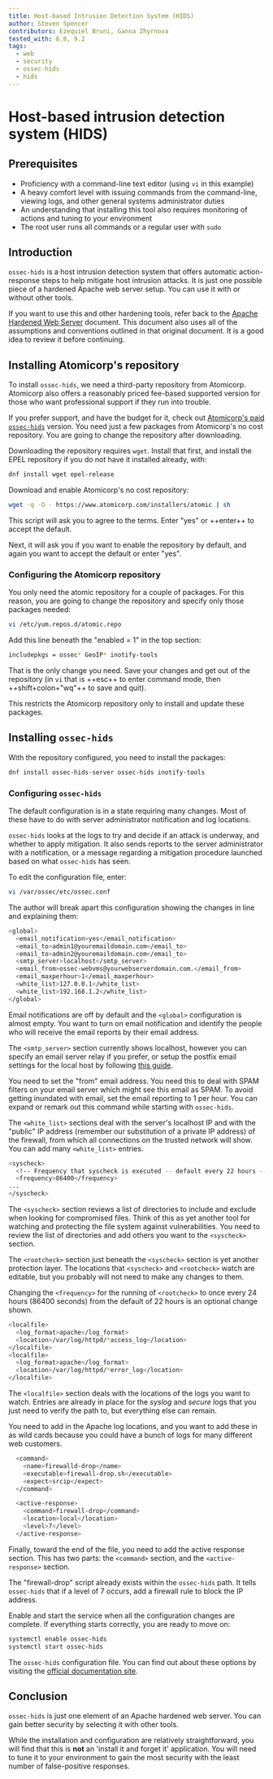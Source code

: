 ```yaml
---
title: Host-based Intrusion Detection System (HIDS)
author: Steven Spencer
contributors: Ezequiel Bruni, Ganna Zhyrnova
tested_with: 8.8, 9.2
tags:
  - web
  - security
  - ossec-hids
  - hids
---
```


# Host-based intrusion detection system (HIDS)

## Prerequisites

* Proficiency with a command-line text editor (using `vi` in this example)
* A heavy comfort level with issuing commands from the command-line, viewing logs, and other general systems administrator duties
* An understanding that installing this tool also requires monitoring of actions and tuning to your environment
* The root user runs all commands or a regular user with `sudo`

## Introduction

`ossec-hids` is a host intrusion detection system that offers automatic action-response steps to help mitigate host intrusion attacks. It is just one possible piece of a hardened Apache web server setup. You can use it with or without other tools.

If you want to use this and other hardening tools, refer back to the [Apache Hardened Web Server](index.md) document. This document also uses all of the assumptions and conventions outlined in that original document. It is a good idea to review it before continuing.

## Installing Atomicorp's repository

To install `ossec-hids`, we need a third-party repository from Atomicorp. Atomicorp also offers a reasonably priced fee-based supported version for those who want professional support if they run into trouble.

If you prefer support, and have the budget for it, check out [Atomicorp's paid `ossec-hids`](https://atomicorp.com/atomic-enterprise-ossec/) version. You need just a few packages from Atomicorp's no cost repository. You are going to change the repository after downloading.

Downloading the repository requires `wget`. Install that first, and install the EPEL repository if you do not have it installed already, with:

```bash
dnf install wget epel-release
```

Download and enable Atomicorp's no cost repository:

```bash
wget -q -O - https://www.atomicorp.com/installers/atomic | sh
```

This script will ask you to agree to the terms. Enter "yes" or ++enter++ to accept the default.

Next, it will ask you if you want to enable the repository by default, and again you want to accept the default or enter "yes".

### Configuring the Atomicorp repository

You only need the atomic repository for a couple of packages. For this reason, you are going to change the repository and specify only those packages needed:

```bash
vi /etc/yum.repos.d/atomic.repo
```

Add this line beneath the "enabled = 1" in the top section:

```bash
includepkgs = ossec* GeoIP* inotify-tools
```

That is the only change you need. Save your changes and get out of the repository (in `vi` that is ++esc++ to enter command mode, then ++shift+colon+"wq"++ to save and quit).

This restricts the Atomicorp repository only to install and update these packages.

## Installing `ossec-hids`

With the repository configured, you need to install the packages:

```bash
dnf install ossec-hids-server ossec-hids inotify-tools
```

### Configuring `ossec-hids`

The default configuration is in a state requiring many changes. Most of these have to do with server administrator notification and log locations.

`ossec-hids` looks at the logs to try and decide if an attack is underway, and whether to apply mitigation. It also sends reports to the server administrator with a notification, or a message regarding a mitigation procedure launched based on what `ossec-hids` has seen.

To edit the configuration file, enter:

```bash
vi /var/ossec/etc/ossec.conf
```

The author will break apart this configuration showing the changes in line and explaining them:

```bash
<global>
  <email_notification>yes</email_notification>  
  <email_to>admin1@youremaildomain.com</email_to>
  <email_to>admin2@youremaildomain.com</email_to>
  <smtp_server>localhost</smtp_server>
  <email_from>ossec-webvms@yourwebserverdomain.com.</email_from>
  <email_maxperhour>1</email_maxperhour>
  <white_list>127.0.0.1</white_list>
  <white_list>192.168.1.2</white_list>
</global>
```

Email notifications are off  by default and the `<global>` configuration is almost empty. You want to turn on email notification and identify the people who will receive the email reports by their email address.

The `<smtp_server>` section currently shows localhost, however you can specify an email server relay if you prefer, or setup the postfix email settings for the local host by following [this guide](../../email/postfix_reporting.md).

You need to set the "from" email address. You need this to deal with SPAM filters on your email server which might see this email as SPAM. To avoid getting inundated with email, set the email reporting to 1 per hour. You can expand or remark out this command while starting with `ossec-hids`.

The `<white_list>` sections deal with the server's localhost IP and with the "public" IP address (remember our substitution of a private IP address) of the firewall, from which all connections on the trusted network will show. You can add many `<white_list>` entries.

```bash
<syscheck>
  <!-- Frequency that syscheck is executed -- default every 22 hours -->
  <frequency>86400</frequency>
...
</syscheck>
```

The `<syscheck>` section reviews a list of directories to include and exclude when looking for compromised files. Think of this as yet another tool for watching and protecting the file system against vulnerabilities. You need to review the list of directories and add others you want to the `<syscheck>` section.

The `<rootcheck>` section just beneath the `<syscheck>` section is yet another protection layer. The locations that `<syscheck>` and `<rootcheck>` watch are editable, but you probably will not need to make any changes to them.  

Changing the `<frequency>` for the running of `<rootcheck>` to once every 24 hours (86400 seconds) from the default of 22 hours is an optional change shown.

```bash
<localfile>
  <log_format>apache</log_format>
  <location>/var/log/httpd/*access_log</location>
</localfile>
<localfile>
  <log_format>apache</log_format>
  <location>/var/log/httpd/*error_log</location>
</localfile>
```

The `<localfile>` section deals with the locations of the logs you want to watch. Entries are already in place for the _syslog_ and _secure_ logs that you just need to verify the path to, but everything else can remain.

You need to add in the Apache log locations, and you want to add these in as wild cards because you could have a bunch of logs for many different web customers.

```bash
  <command>
    <name>firewalld-drop</name>
    <executable>firewall-drop.sh</executable>
    <expect>srcip</expect>
  </command>

  <active-response>
    <command>firewall-drop</command>
    <location>local</location>
    <level>7</level>
  </active-response>
```

Finally, toward the end of the file, you need to add the active response section. This has two parts: the `<command>` section, and the `<active-response>` section.

The "firewall-drop" script already exists within the `ossec-hids` path. It tells `ossec-hids` that if a level of 7 occurs, add a firewall rule to block the IP address.

Enable and start the service when all the configuration changes are complete. If everything starts correctly, you are ready to move on:

```bash
systemctl enable ossec-hids
systemctl start ossec-hids
```

The `ossec-hids` configuration file. You can find out about these options by visiting the [official documentation site](https://www.ossec.net/docs/).

## Conclusion

`ossec-hids` is just one element of an Apache hardened web server. You can gain better security by selecting it with other tools.

While the installation and configuration are relatively straightforward, you will find that this is **not** an 'install it and forget it' application. You will need to tune it to your environment to gain the most security with the least number of false-positive responses.
